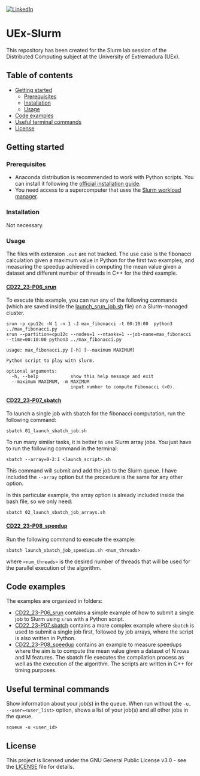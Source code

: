 <!-- PROJECT SHIELDS -->
<!--
*** I'm using markdown "reference style" links for readability.
*** Reference links are enclosed in brackets [ ] instead of parentheses ( ).
*** See the bottom of this document for the declaration of the reference variables
*** for contributors-url, forks-url, etc. This is an optional, concise syntax you may use.
*** https://www.markdownguide.org/basic-syntax/#reference-style-links
-->
[![LinkedIn][linkedin-shield]][linkedin-url]

# UEx-Slurm
This repository has been created for the Slurm lab session of the Distributed Computing subject at the University of Extremadura (UEx).

## Table of contents
* [Getting started](#getting-started)
  * [Prerequisites](#prerequisites)
  * [Installation](#installation)
  * [Usage](#usage)
* [Code examples](#code-examples)
* [Useful terminal commands](#useful-terminal-commands)
* [License](#license)

## Getting started

### Prerequisites
* Anaconda distribution is recommended to work with Python scripts. You can install it following the [official installation guide][anaconda].
* You need access to a supercomputer that uses the [Slurm workload manager][slurm].

### Installation
Not necessary.

### Usage

The files with extension `.out` are not tracked. The use case is the fibonacci calculation given a maximum value in Python for the first two examples, and measuring the speedup achieved in computing the mean value given a dataset and different number of threads in C++ for the third example.

#### [CD22_23-P06_srun](CD22_23-P06_srun)

To execute this example, you can run any of the following commands (which are saved inside the [launch_srun_job.sh](CD22_23-P06_srun/launch_srun_job.sh) file) on a Slurm-managed cluster.

```
srun -p cpu12c -N 1 -n 1 -J max_fibonacci -t 00:10:00  python3 ../max_fibonacci.py
srun --partition=cpu12c --nodes=1 --ntasks=1 --job-name=max_fibonacci --time=00:10:00 python3 ../max_fibonacci.py
```

```
usage: max_fibonacci.py [-h] [--maximum MAXIMUM]

Python script to play with slurm.

optional arguments:
  -h, --help            show this help message and exit
  --maximum MAXIMUM, -m MAXIMUM
                        input number to compute Fibonacci (>0).
```

#### [CD22_23-P07_sbatch](CD22_23-P07_sbatch)

To launch a single job with sbatch for the fibonacci computation, run the following command:
```
sbatch 01_launch_sbatch_job.sh
```

To run many similar tasks, it is better to use Slurm array jobs. You just have to run the following command in the terminal:
```
sbatch --array=0-2:1 <launch_script>.sh
```
This command will submit and add the job to the Slurm queue. I have included the `--array` option but the procedure is the same for any other option.

In this particular example, the array option is already included inside the bash file, so we only need:
```
sbatch 02_launch_sbatch_job_arrays.sh
```

#### [CD22_23-P08_speedup](CD22_23-P08_speedup)

Run the following command to execute the example:
```
sbatch launch_sbatch_job_speedups.sh <num_threads>
```
where `<num_threads>` is the desired number of threads that will be used for the parallel execution of the algorithm.

## Code examples
The examples are organized in folders:
* [CD22_23-P06_srun](CD22_23-P06_srun) contains a simple example of how to submit a single job to Slurm using `srun` with a Python script. 
* [CD22_23-P07_sbatch](CD22_23-P07_sbatch) contains a more complex example where `sbatch` is used to submit a single job first, followed by job arrays, where the script is also written in Python.
* [CD22_23-P08_speedup](CD22_23-P08_speedup) contains an example to measure speedups where the aim is to compute the mean value given a dataset of N rows and M features. The sbatch file executes the compilation process as well as the execution of the algorithm. The scripts are written in C++ for timing purposes.

## Useful terminal commands
Show information about your job(s) in the queue. When run without the `-u, --user=<user_list>` option, shows a list of your job(s) and all other jobs in the queue.
```
squeue -u <user_id>
```

## License
This project is licensed under the GNU General Public License v3.0 - see the [LICENSE](LICENSE) file for details.

<!-- MARKDOWN LINKS & IMAGES -->
<!-- https://www.markdownguide.org/basic-syntax/#reference-style-links -->
[linkedin-shield]: https://img.shields.io/badge/LinkedIn-0077B5?style=for-the-badge&logo=linkedin&logoColor=white
[linkedin-url]: https://linkedin.com/in/sfandres
[slurm]: https://slurm.schedmd.com/documentation.html
[anaconda]: https://docs.anaconda.com/anaconda/install/linux/
